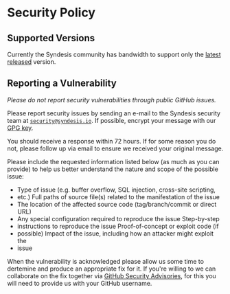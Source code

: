 # Security Policy

## Supported Versions

Currently the Syndesis community has bandwidth to support only the [latest
released](https://github.com/syndesisio/syndesis/releases/latest) version.

## Reporting a Vulnerability

*Please do not report security vulnerabilities through public GitHub issues.*

Please report security issues by sending an e-mail to the Syndesis security team
at [`security@syndesis.io`](mailto:security@syndesis.io). If possible, encrypt
your message with our [GPG key](security.asc).

You should receive a response within 72 hours. If for some reason you do not,
please follow up via email to ensure we received your original message.

Please include the requested information listed below (as much as you can
provide) to help us better understand the nature and scope of the possible
issue:

 * Type of issue (e.g. buffer overflow, SQL injection, cross-site scripting,
 * etc.) Full paths of source file(s) related to the manifestation of the issue
 * The location of the affected source code (tag/branch/commit or direct URL)
 * Any special configuration required to reproduce the issue Step-by-step
 * instructions to reproduce the issue Proof-of-concept or exploit code (if
 * possible) Impact of the issue, including how an attacker might exploit the
 * issue

When the vulnerability is acknowledged please allow us some time to dertemine
and produce an appropriate fix for it. If you're willing to we can collaborate
on the fix together via [GitHub Security
Advisories](https://help.github.com/en/github/managing-security-vulnerabilities/about-maintainer-security-advisories),
for this you will need to provide us with your GitHub username.
